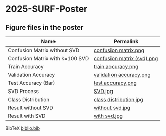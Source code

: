 # 2025-SURF-Poster

## Figure files in the poster

| Name | Permalink |
|------------|--------------------------------------|
| Confusion Matrix without SVD | [confusion matrix.png](https://github.com/Guameezia/2025_SURF_Poster_in_XJTLU/blob/a2d506813bff0c5524757d87ae8c055334c4314a/Images/confusion%20matrix.png) |
| Confusion Matrix with k=100 SVD   | [confusion matrix (svd).png](https://github.com/Guameezia/2025_SURF_Poster_in_XJTLU/blob/ebb5cfcfd354dde653f7ff1c307a3aec9d4ec0c6/Images/confusion%20matrix%20(svd).png) |
| Train Accuracy | [train accuracy.png](https://github.com/Guameezia/2025_SURF_Poster_in_XJTLU/blob/b6a6c32fd87b9e3a7ccc1f5400d1b0f7f698f649/Images/train%20accuracy.png) |
| Validation Accuracy | [validation accuracy.png](https://github.com/Guameezia/2025_SURF_Poster_in_XJTLU/blob/1e4e6a7efe8c8688c255fbf37272c18eb12a1705/Images/validation%20accuracy.png) |
| Test Accuracy (Bar) | [test accuracy.png](https://github.com/Guameezia/2025_SURF_Poster_in_XJTLU/blob/68db33e55454aeb845aadb9043ee09b02900ac5b/Images/test%20accuracy.png) |
| SVD Process |  [SVD.jpg](https://github.com/Guameezia/2025_SURF_Poster_in_XJTLU/blob/86982f56342927dcc48000cb73504fd9b3a6aa13/Images/SVD.jpg)  |
| Class Distribution | [class distribution.jpg](https://github.com/Guameezia/2025_SURF_Poster_in_XJTLU/blob/bba6f78975438352bd0facd8120ecf578b4a80a5/Images/class%20distribution.jpg) |
| Result without SVD | [without svd.jpg](https://github.com/Guameezia/2025_SURF_Poster_in_XJTLU/blob/6ce006aa7ec6d88083796a7707384d0f81c81eb5/Images/without%20svd.jpg) |
| Result with SVD | [with svd.jpg](https://github.com/Guameezia/2025_SURF_Poster_in_XJTLU/blob/9074376bf7a4944bcc45f27c4b5517dc15fc4e97/Images/with%20svd.jpg) |

BibTeX [biblio.bib](https://github.com/Guameezia/2025_SURF_Poster/blob/b40e2a64fad84e8c7e6d7ad431948cfc08471243/biblio.bib)
